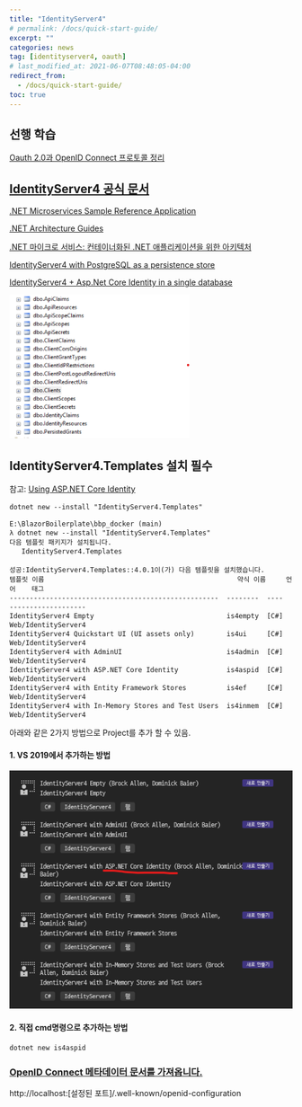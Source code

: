 ```yaml
---
title: "IdentityServer4"
# permalink: /docs/quick-start-guide/
excerpt: ""
categories: news
tag: [identityserver4, oauth]
# last_modified_at: 2021-06-07T08:48:05-04:00
redirect_from:
  - /docs/quick-start-guide/
toc: true
---
```


## 선행 학습 

[Oauth 2.0과 OpenID Connect 프로토콜 정리](https://velog.io/@jakeseo_me/Oauth-2.0%EA%B3%BC-OpenID-Connect-%ED%94%84%EB%A1%9C%ED%86%A0%EC%BD%9C-%EC%A0%95%EB%A6%AC)






## [IdentityServer4 공식 문서](https://identityserver4.readthedocs.io/en/latest/index.html)


[.NET Microservices Sample Reference Application](https://github.com/dotnet-architecture/eShopOnContainers)

[.NET Architecture Guides](https://dotnet.microsoft.com/en-us/learn/dotnet/architecture-guides)



[.NET 마이크로 서비스: 컨테이너화된 .NET 애플리케이션을 위한 아키텍처](https://docs.microsoft.com/ko-kr/dotnet/architecture/microservices/?WT.mc_id=dotnet-35129-website)




[IdentityServer4 with PostgreSQL as a persistence store](https://medium.com/@aspram.shadyan.dev/identityserver4-with-postgresql-as-a-persistence-store-9941060d047f)



[IdentityServer4 + Asp.Net Core Identity in a single database](https://roaddd.com/identityserver4-aspnet-identity-single-database/)

![](/images/2022-02-09-23-16-30.png)


## IdentityServer4.Templates 설치 필수

참고: [Using ASP.NET Core Identity](https://docs.identityserver.io/en/dev/quickstarts/8_aspnet_identity.html)

```
dotnet new --install "IdentityServer4.Templates"
```

```
E:\BlazorBoilerplate\bbp_docker (main)
λ dotnet new --install "IdentityServer4.Templates"
다음 템플릿 패키지가 설치됩니다.
   IdentityServer4.Templates

성공:IdentityServer4.Templates::4.0.1이(가) 다음 템플릿을 설치했습니다.
템플릿 이름                                                약식 이름     언어    태그
----------------------------------------------------  --------  ----  -------------------
IdentityServer4 Empty                                 is4empty  [C#]  Web/IdentityServer4
IdentityServer4 Quickstart UI (UI assets only)        is4ui     [C#]  Web/IdentityServer4
IdentityServer4 with AdminUI                          is4admin  [C#]  Web/IdentityServer4
IdentityServer4 with ASP.NET Core Identity            is4aspid  [C#]  Web/IdentityServer4
IdentityServer4 with Entity Framework Stores          is4ef     [C#]  Web/IdentityServer4
IdentityServer4 with In-Memory Stores and Test Users  is4inmem  [C#]  Web/IdentityServer4

```



아래와 같은 2가지 방법으로 Project를 추가 할 수 있음.

#### 1. VS 2019에서 추가하는 방법
![](/images/2022-02-10-16-19-46.png)


#### 2. 직접 cmd명령으로 추가하는 방법
```
dotnet new is4aspid
```


### [OpenID Connect 메타데이터 문서를 가져옵니다.](https://docs.microsoft.com/ko-kr/azure/active-directory/develop/v2-protocols-oidc#fetch-the-openid-connect-metadata-document)


http://localhost:[설정된 포트]/.well-known/openid-configuration




